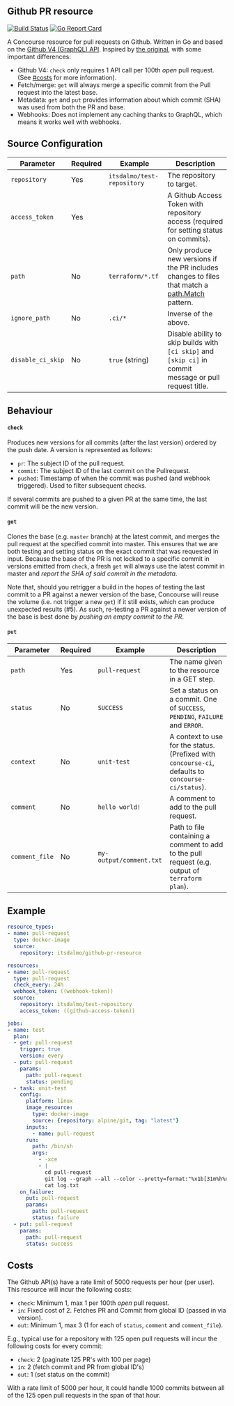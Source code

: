 ## Github PR resource

[![Build Status](https://travis-ci.org/itsdalmo/github-pr-resource.svg?branch=master)](https://travis-ci.org/itsdalmo/github-pr-resource)
[![Go Report Card](https://goreportcard.com/badge/github.com/itsdalmo/github-pr-resource)](https://goreportcard.com/report/github.com/itsdalmo/github-pr-resource)

A Concourse resource for pull requests on Github. Written in Go and based on the [Github V4 (GraphQL) API](https://developer.github.com/v4/object/commit/).
Inspired by [the original](https://github.com/jtarchie/github-pullrequest-resource), with some important differences:

- Github V4: `check` only requires 1 API call per 100th *open* pull request. (See [#costs](#costs) for more information).
- Fetch/merge: `get` will always merge a specific commit from the Pull request into the latest base.
- Metadata: `get` and `put` provides information about which commit (SHA) was used from both the PR and base.
- Webhooks: Does not implement any caching thanks to GraphQL, which means it works well with webhooks.

## Source Configuration

|     Parameter     | Required |          Example           |                                                             Description                                                              |
| ----------------- | -------- | -------------------------- | ------------------------------------------------------------------------------------------------------------------------------------ |
| `repository`      | Yes      | `itsdalmo/test-repository` | The repository to target.                                                                                                            |
| `access_token`    | Yes      |                            | A Github Access Token with repository access (required for setting status on commits).                                               |
| `path`            | No       | `terraform/*.tf`           | Only produce new versions if the PR includes changes to files that match a [path.Match](https://golang.org/pkg/path/#Match) pattern. |
| `ignore_path`     | No       | `.ci/*`                    | Inverse of the above.                                                                                                                |
| `disable_ci_skip` | No       | `true` (string)            | Disable ability to skip builds with `[ci skip]` and `[skip ci]` in commit message or pull request title.                             |


## Behaviour

#### `check`

Produces new versions for all commits (after the last version) ordered by the push date.
A version is represented as follows:

- `pr`: The subject ID of the pull request.
- `commit`: The subject ID of the last commit on the Pullrequest.
- `pushed`: Timestamp of when the commit was pushed (and webhook triggered). Used to filter subsequent checks.

If several commits are pushed to a given PR at the same time, the last commit will be the new version.

#### `get`

Clones the base (e.g. `master` branch) at the latest commit, and merges the pull request at the specified commit
into master. This ensures that we are both testing and setting status on the exact commit that was requested in
input. Because the base of the PR is not locked to a specific commit in versions emitted from `check`, a fresh
`get` will always use the latest commit in master and *report the SHA of said commit in the metadata*.

Note that, should you retrigger a build in the hopes of testing the last commit to a PR against a newer version of
the base, Concourse will reuse the volume (i.e. not trigger a new `get`) if it still exists, which can produce
unexpected results (#5). As such, re-testing a PR against a newer version of the base is best done by *pushing an 
empty commit to the PR*.

#### `put`

|   Parameter    | Required |         Example         |                                             Description                                             |
| -------------- | -------- | ----------------------- | --------------------------------------------------------------------------------------------------- |
| `path`         | Yes      | `pull-request`          | The name given to the resource in a GET step.                                                       |
| `status`       | No       | `SUCCESS`               | Set a status on a commit. One of `SUCCESS`, `PENDING`, `FAILURE` and `ERROR`.                       |
| `context`      | No       | `unit-test`             | A context to use for the status. (Prefixed with `concourse-ci`, defaults to `concourse-ci/status`). |
| `comment`      | No       | `hello world!`          | A comment to add to the pull request.                                                               |
| `comment_file` | No       | `my-output/comment.txt` | Path to file containing a comment to add to the pull request (e.g. output of `terraform plan`).     |

## Example

```yaml
resource_types:
- name: pull-request
  type: docker-image
  source:
    repository: itsdalmo/github-pr-resource

resources:
- name: pull-request
  type: pull-request
  check_every: 24h
  webhook_token: ((webhook-token))
  source:
    repository: itsdalmo/test-repository
    access_token: ((github-access-token))

jobs:
- name: test
  plan:
  - get: pull-request
    trigger: true
    version: every
  - put: pull-request
    params:
      path: pull-request
      status: pending
  - task: unit-test
    config:
      platform: linux
      image_resource:
        type: docker-image
        source: {repository: alpine/git, tag: "latest"}
      inputs:
        - name: pull-request
      run:
        path: /bin/sh
        args:
          - -xce
          - |
            cd pull-request
            git log --graph --all --color --pretty=format:"%x1b[31m%h%x09%x1b[32m%d%x1b[0m%x20%s" > log.txt
            cat log.txt
    on_failure:
      put: pull-request
      params:
        path: pull-request
        status: failure
  - put: pull-request
    params:
      path: pull-request
      status: success
```

## Costs

The Github API(s) have a rate limit of 5000 requests per hour (per user). This resource will incur the following costs:

- `check`: Minimum 1, max 1 per 100th *open* pull request.
- `in`: Fixed cost of 2. Fetches PR and Commit from global ID (passed in via version).
- `out`: Minimum 1, max 3 (1 for each of `status`, `comment` and `comment_file`).

E.g., typical use for a repository with 125 open pull requests will incur the following costs for every commit:

- `check`: 2 (paginate 125 PR's with 100 per page)
- `in`: 2 (fetch commit and PR from global ID's)
- `out`: 1 (set status on the commit)

With a rate limit of 5000 per hour, it could handle 1000 commits between all of the 125 open pull requests in the span of that hour.
